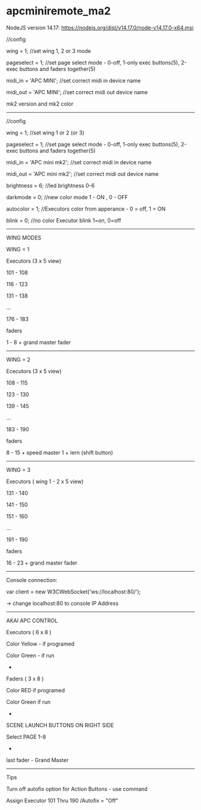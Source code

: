 # apcminiremote_ma2

NodeJS version 14.17: https://nodejs.org/dist/v14.17.0/node-v14.17.0-x64.msi

//config 

wing = 1;   //set wing 1, 2 or 3 mode

pageselect = 1;   //set page select mode - 0-off, 1-only exec buttons(5), 2-exec buttons and faders together(5)

midi_in = 'APC MINI';     //set correct midi in device name

midi_out = 'APC MINI';    //set correct midi out device name 


mk2 version and mk2 color


----------------

//config 

wing = 1;   //set wing 1 or 2 (or 3)

pageselect = 1;   //set page select mode - 0-off, 1-only exec buttons(5), 2-exec buttons and faders together(5)

midi_in = 'APC mini mk2';     //set correct midi in device name

midi_out = 'APC mini mk2';    //set correct midi out device name

brightness = 6;     //led brightness 0-6

darkmode = 0;   //new color mode 1 - ON , 0 - OFF

autocolor = 1;  //Executors color from apperance - 0 = off, 1 = ON

blink = 0;      //no color Executor blink 1=on, 0=off 

--------------------------------

WING MODES


WING = 1

Executors (3 x 5 view)

101 - 108

116 - 123

131 - 138

...

176 - 183

faders

1 - 8 + grand master fader

--------------------------------------------------------------------------------------

WING = 2

Ececutors (3 x 5 view)

108 - 115

123 - 130

139 - 145

...

183 - 190

faders

8 - 15 + speed master 1 + lern (shift button)

--------------------------------------------------------------------------------------

WING = 3

Executors ( wing 1 - 2 x 5 view)

131 - 140

141 - 150

151 - 160

...

191 - 190

faders

16 - 23 + grand master fader


-------------------------------


Console connection:

var client = new W3CWebSocket('ws://localhost:80/');

-> change localhost:80 to console IP Address

-------------------------------- 


AKAI APC CONTROL


Executors ( 6 x 8 )

Color Yellow - if programed

Color Green - if run

-

Faders ( 3 x 8 )

Color RED if programed

Color Green if run

-

SCENE LAUNCH BUTTONS ON RIGHT SIDE

Select PAGE 1-8

-

last fader - Grand Master

-----------------------------------------------------------------------

Tips

Turn off autofix option for Action Buttons - use command

Assign Executor 101 Thru 190 /Autofix = "Off"

